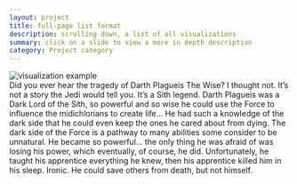 ```yaml
---
layout: project
title: full-page list format
description: scrolling down, a list of all visualizations
summary: click on a slide to view a more in depth description
category: Project category
---
```


<div class="visexampl">
	<img class="visimg" alt="visualization example" 
	src="https://raw.githubusercontent.com/swat-ds/ds-
	visualizations/master/cancel_vf_1.png">
	<div class ="shortdescript">
		Did you ever hear the tragedy of Darth Plagueis The Wise? I thought not. It’s not a story the Jedi would tell you. It’s a Sith legend. Darth Plagueis was a Dark Lord of the Sith, so powerful and so wise he could use the Force to influence the midichlorians to create life… He had such a knowledge of the dark side that he could even keep the ones he cared about from dying. The dark side of the Force is a pathway to many abilities some consider to be unnatural. He became so powerful… the only thing he was afraid of was losing his power, which eventually, of course, he did. Unfortunately, he taught his apprentice everything he knew, then his apprentice killed him in his sleep. Ironic. He could save others from death, but not himself.
	</div>
</div>